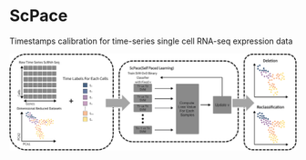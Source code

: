 # ScPace
Timestamps calibration for time-series single cell RNA-seq expression data
<div align="center">
  <img src="https://github.com/OPUS-Lightphenexx/ScPace/blob/main/ScPace/scpace_all.png">
</div>
